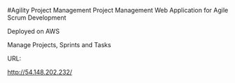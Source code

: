 #Agility Project Management
Project Management Web Application for Agile Scrum Development

Deployed on AWS

Manage Projects, Sprints and Tasks

URL:

http://54.148.202.232/

